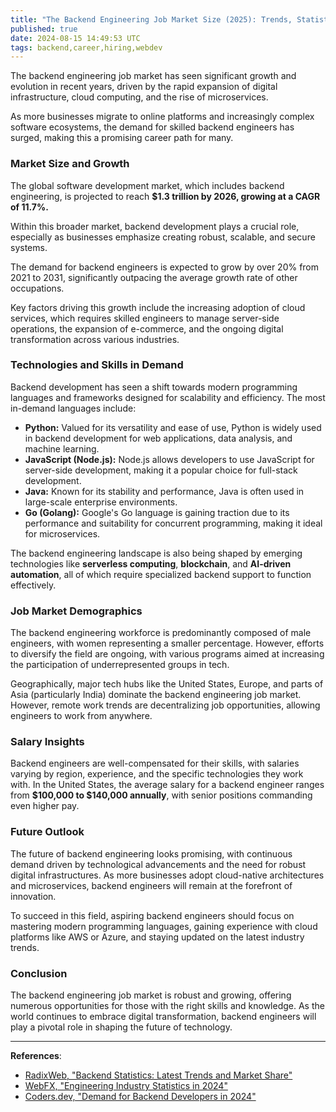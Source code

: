 ```yaml
---
title: "The Backend Engineering Job Market Size (2025): Trends, Statistics, and Opportunities"
published: true
date: 2024-08-15 14:49:53 UTC
tags: backend,career,hiring,webdev
---
```


The backend engineering job market has seen significant growth and evolution in recent years, driven by the rapid expansion of digital infrastructure, cloud computing, and the rise of microservices.

As more businesses migrate to online platforms and increasingly complex software ecosystems, the demand for skilled backend engineers has surged, making this a promising career path for many.

### Market Size and Growth

The global software development market, which includes backend engineering, is projected to reach **$1.3 trillion by 2026, growing at a CAGR of 11.7%.**

Within this broader market, backend development plays a crucial role, especially as businesses emphasize creating robust, scalable, and secure systems.

The demand for backend engineers is expected to grow by over 20% from 2021 to 2031, significantly outpacing the average growth rate of other occupations.

Key factors driving this growth include the increasing adoption of cloud services, which requires skilled engineers to manage server-side operations, the expansion of e-commerce, and the ongoing digital transformation across various industries.

### Technologies and Skills in Demand

Backend development has seen a shift towards modern programming languages and frameworks designed for scalability and efficiency. The most in-demand languages include:

- **Python:** Valued for its versatility and ease of use, Python is widely used in backend development for web applications, data analysis, and machine learning.
- **JavaScript (Node.js):** Node.js allows developers to use JavaScript for server-side development, making it a popular choice for full-stack development.
- **Java:** Known for its stability and performance, Java is often used in large-scale enterprise environments.
- **Go (Golang):** Google's Go language is gaining traction due to its performance and suitability for concurrent programming, making it ideal for microservices.

The backend engineering landscape is also being shaped by emerging technologies like **serverless computing**, **blockchain**, and **AI-driven automation**, all of which require specialized backend support to function effectively.

### Job Market Demographics

The backend engineering workforce is predominantly composed of male engineers, with women representing a smaller percentage. However, efforts to diversify the field are ongoing, with various programs aimed at increasing the participation of underrepresented groups in tech.

Geographically, major tech hubs like the United States, Europe, and parts of Asia (particularly India) dominate the backend engineering job market. However, remote work trends are decentralizing job opportunities, allowing engineers to work from anywhere.

### Salary Insights

Backend engineers are well-compensated for their skills, with salaries varying by region, experience, and the specific technologies they work with. In the United States, the average salary for a backend engineer ranges from **$100,000 to $140,000 annually**, with senior positions commanding even higher pay.

### Future Outlook

The future of backend engineering looks promising, with continuous demand driven by technological advancements and the need for robust digital infrastructures. As more businesses adopt cloud-native architectures and microservices, backend engineers will remain at the forefront of innovation.

To succeed in this field, aspiring backend engineers should focus on mastering modern programming languages, gaining experience with cloud platforms like AWS or Azure, and staying updated on the latest industry trends.

### Conclusion

The backend engineering job market is robust and growing, offering numerous opportunities for those with the right skills and knowledge. As the world continues to embrace digital transformation, backend engineers will play a pivotal role in shaping the future of technology.

---

**References**:

- [RadixWeb, "Backend Statistics: Latest Trends and Market Share"](https://radixweb.com/blog/backend-statistics)
- [WebFX, "Engineering Industry Statistics in 2024"](https://www.webfx.com/industries/professional-services/engineering/statistics/)
- [Coders.dev, "Demand for Backend Developers in 2024"](https://www.coders.dev/blog/are-back-end-developers-in-demand.html)
